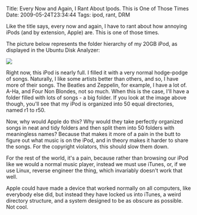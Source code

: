 Title: Every Now and Again, I Rant About Ipods. This is One of Those Times
Date: 2009-05-24T23:34:44
Tags: ipod, rant, DRM


Like the title says, every now and again, I have to rant about how annoying iPods (and by extension, Apple) are. This is one of those times.

The picture below represents the folder hierarchy of my 20GB iPod, as displayed in the Ubuntu Disk Analyzer:

<img src="http://michaeljaylissner.com/files/images/ipods%20annoy%20me.png">

Right now, this iPod is nearly full. I filled it with a very normal hodge-podge of songs. Naturally, I like some artists better than others, and so, I have more of their songs. The Beatles and Zeppelin, for example, I have a lot of. A-Ha, and Four Non Blondes, not so much. When this is the case, I'll have a folder filled with lots of songs - a big folder. If you look at the image above though, you'll see that my iPod is organized into 50 equal directories, named r1 to r50.

Now, why would Apple do this? Why would they take perfectly organized songs in neat and tidy folders and then split them into 50 folders with meaningless names? Because that makes it more of a pain in the butt to figure out what music is on the iPod, and in theory makes it harder to share the songs. For the copyright violators, this should slow them down. 

For the rest of the world, it's a pain, because rather than browsing our iPod like we would a normal music player, instead we must use iTunes, or, if we use Linux, reverse engineer the thing, which invariably doesn't work that well. 

Apple could have made a device that worked normally on all computers, like everybody else did, but instead they have locked us into iTunes, a weird directory structure, and a system designed to be as obscure as possible. Not cool.